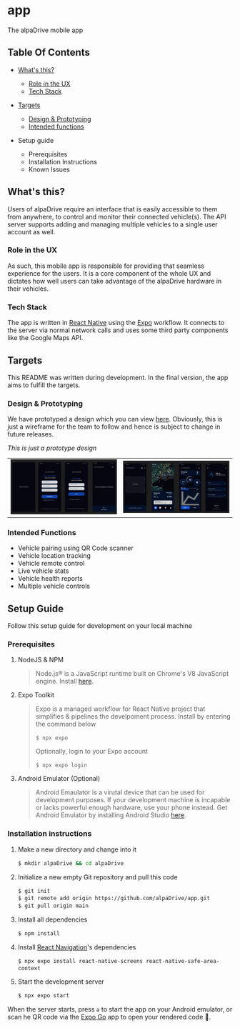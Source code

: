 # app
The alpaDrive mobile app

## Table Of Contents
* [What's this?](#whats-this)
    - [Role in the UX](#role-in-the-ux)
    - [Tech Stack](#tech-stack)

* [Targets](#targets)
    - [Design & Prototyping](#design--prototyping)
    - [Intended functions](#intended-functions)

* Setup guide
    - Prerequisites
    - Installation Instructions
    - Known Issues

## What's this?
Users of alpaDrive require an interface that is easily accessible to them from anywhere, to control and monitor their connected vehicle(s). The API server supports adding and managing multiple vehicles to a single user account as well.
### Role in the UX
As such, this mobile app is responsible for providing that seamless experience for the users. It is a core component of the whole UX and dictates how well users can take advantage of the alpaDrive hardware in their vehicles.
### Tech Stack
The app is written in [React Native](https://reactnative.dev) using the [Expo](https://expo.dev) workflow. It connects to the server via normal network calls and uses some third party components like the Google Maps API.

## Targets
This README was written during development. In the final version, the app aims to fulfill the targets.
### Design & Prototyping
We have prototyped a design which you can view [here](https://www.figma.com/proto/Za6FUG4mgHMAA0yuSpADos/alpaDrive?page-id=0%3A1&node-id=673%3A3&viewport=297%2C416%2C0.76&scaling=scale-down&starting-point-node-id=619%3A27). Obviously, this is just a wireframe for the team to follow and hence is subject to change in future releases.

*This is just a prototype design*
<table>
  <tr>
<td><img src="https://raw.githubusercontent.com/alpaDrive/app/main/.github/screenshots/screenshot-1.png"></td>
  <td><img src="https://raw.githubusercontent.com/alpaDrive/app/main/.github/screenshots/screenshot-2.png"></td>
   </tr>
</table>

### Intended Functions
* Vehicle pairing using QR Code scanner
* Vehicle location tracking
* Vehicle remote control
* Live vehicle stats
* Vehicle health reports
* Multiple vehicle controls

## Setup Guide
Follow this setup guide for development on your local machine

### Prerequisites
1. NodeJS & NPM
    > Node.js® is a JavaScript runtime built on Chrome's V8 JavaScript engine.
    >Install [here](https://nodejs.org/en/).
2. Expo Toolkit
    > Expo is a managed workflow for React Native project that simplifies & pipelines the develpoment process.
    > Install by entering the command below
    > ```
    > $ npx expo
    >```
    > Optionally, login to your Expo account
    >```
    >$ npx expo login
    >```

3. Android Emulator (Optional)
    > Android Emaulator is a virutal device that can be used for development purposes. If your development machine is incapable or lacks powerful enough hardware, use your phone instead. Get Android Emulator by installing Android Studio [here](https://developer.android.com/studio/install).

### Installation instructions
1. Make a new directory and change into it
   
    ```bash
    $ mkdir alpaDrive && cd alpaDrive
    ```
2. Initialize a new empty Git repository and pull this code

    ```bash
    $ git init
    $ git remote add origin https://github.com/alpaDrive/app.git
    $ git pull origin main
    ```

3. Install all dependencies

    ```bash
    $ npm install
    ```

4. Install [React Navigation](https://reactnavigation.org/)'s dependencies

    ```
    $ npx expo install react-native-screens react-native-safe-area-context
    ```

5. Start the development server

    ```bash
    $ npx expo start
    ```
When the server starts, press `a` to start the app on your Android emulator, or scan he QR code via the [Expo Go](https://expo.dev/client) app to open your rendered code :beers:.